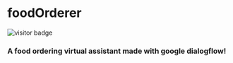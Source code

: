 # foodOrderer

![visitor badge](https://visitor-badge.glitch.me/badge?page_id=somePythonProgrammer.FoodOrderer)

### A food ordering virtual assistant made with google dialogflow!
